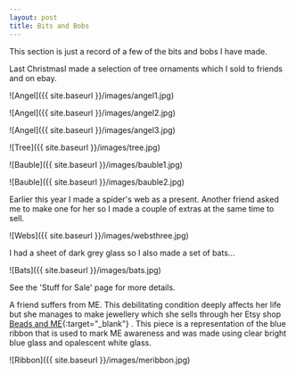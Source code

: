```yaml
---
layout: post
title: Bits and Bobs
---
```


This section is just a record of a few of the bits and bobs I have made.

Last ChristmasI made a selection of tree ornaments which I sold to friends and on ebay.

![Angel]({{ site.baseurl }}/images/angel1.jpg)

![Angel]({{ site.baseurl }}/images/angel2.jpg)

![Angel]({{ site.baseurl }}/images/angel3.jpg)

![Tree]({{ site.baseurl }}/images/tree.jpg)

![Bauble]({{ site.baseurl }}/images/bauble1.jpg)

![Bauble]({{ site.baseurl }}/images/bauble2.jpg)

Earlier this year I made a spider's web as a present. Another friend asked me to make one for her so I made a couple of extras at the same time to sell.

![Webs]({{ site.baseurl }}/images/websthree.jpg)

I had a sheet of dark grey glass so I also made a set of bats...

![Bats]({{ site.baseurl }}/images/bats.jpg)

See the 'Stuff for Sale' page for more details.

A friend suffers from ME. This debilitating condition deeply affects her life but she manages to make jewellery which she sells through her Etsy shop [Beads and ME](https://https://www.etsy.com/uk/shop/BeadsandMEJewellery/){:target="_blank"} . This piece is a representation of the blue ribbon that is used to mark ME awareness and was made using clear bright blue glass and opalescent white glass.

![Ribbon]({{ site.baseurl }}/images/meribbon.jpg)
